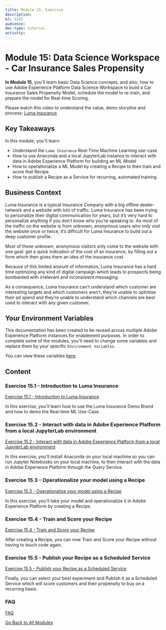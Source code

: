 ```yaml
---
title: Module 15, Exercise
description: 
kt: 5342
audience: 
doc-type: tutorial
activity: 
---
```


# Module 15: Data Science Workspace - Car Insurance Sales Propensity

**In Module 15**, you'll learn basic Data Science concepts, and also, how to use Adobe Experience Platform Data Science Workspace to build a Car Insurance Sales Propensity Model, schedule the model to re-train, and prepare the model for Real-time Scoring.

Please watch this video to understand the value, demo storyline and process: [Luma Insurance](http://bit.ly/lumainsurance)

## Key Takeaways

In this module, you'll learn:

- Understand the ``Luma Insurance`` Real-Time Machine Learning use-case
- How to use Anaconda and a local JupyterLab instance to interact with data in Adobe Experience Platform for building an ML Model
- How to operationalize a ML Model by creating a Recipe to then train and score that Recipe.
- How to publish a Recipe as a Service for recurring, automated training.

## Business Context

Luma Insurance is a typical Insurance Company with a big offline dealer-network and a website with lots of traffic.
Luma Insurance has been trying to personalize their digital communication for years, but it’s very hard to personalize anything if you don’t know who you’re speaking to. As most of the traffic on the website is from unknown, anonymous users who only visit the website once or twice, it’s difficult for Luma Insurance to build out a deep customer profile.

Most of these unknown, anonymous visitors only come to the website with one goal: get a quick indication of the cost of an insurance, by filling out a form which then gives them an idea of the insurance cost.

Because of this limited amount of information, Luma Insurance has a hard time optimizing any kind of digital campaign which leads to prospects being bombarded with irrelevant and inconsistent messaging.

As a consequence, Luma Insurance can’t understand which customer are interesting targets and which customers aren’t, they’re unable to optimise their ad spend and they’re unable to understand which channels are best used to interact with any given customer.

## Your Environment Variables

This documentation has been created to be reused across multiple Adobe Experience Platform instances for enablement purposes.
In order to complete some of the modules, you'll need to change some variables and replace them by your specific ``Environment Variables``.

You can view these variables [here](../../environment.md).

## Content

### Exercise 15.1 - Introduction to Luma Insurance

[Exercise 15.1 - Introduction to Luma Insurance](./ex1.md)

In this exercise, you'll learn how to use the Luma Insurance Demo Brand and how to demo the Real-time ML Use-Case.

### Exercise 15.2 - Interact with data in Adobe Experience Platform from a local JupyterLab environment

[Exercise 15.2 - Interact with data in Adobe Experience Platform from a local JupyterLab environment](./ex2.md)

In this exercise, you'll install Anaconda on your local machine so you can run Jupyter Notebooks on your local machine, to then interact with the data in Adobe Experience Platform through the Query Service.

### Exercise 15.3 - Operationalize your model using a Recipe

[Exercise 15.3 - Operationalize your model using a Recipe](./ex3.md)

In this exercise, you'll take your model and operationalize it in Adobe Experience Platform by creating a Recipe.

### Exercise 15.4 - Train and Score your Recipe

[Exercise 15.4 - Train and Score your Recipe](./ex4.md)

After creating a Recipe, you can now Train and Score your Recipe without having to touch code again.

### Exercise 15.5 - Publish your Recipe as a Scheduled Service

[Exercise 15.5 - Publish your Recipe as a Scheduled Service](./ex5.md)

Finally, you can select your best experiment and Publish it as a Scheduled Service which will score customers and their propensity to buy on a recurring basis.

### FAQ

[FAQ](./qa.md)

[Go Back to All Modules](../../README.md)
